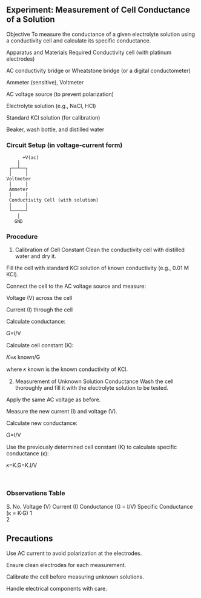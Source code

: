 
## Experiment: Measurement of Cell Conductance of a Solution
Objective
To measure the conductance of a given electrolyte solution using a conductivity cell and calculate its specific conductance.

Apparatus and Materials Required
Conductivity cell (with platinum electrodes)

AC conductivity bridge or Wheatstone bridge (or a digital conductometer)

Ammeter (sensitive), Voltmeter

AC voltage source (to prevent polarization)

Electrolyte solution (e.g., NaCl, HCl)

Standard KCl solution (for calibration)

Beaker, wash bottle, and distilled water

### Circuit Setup (in voltage-current form)

          +V(ac)             
        │
     ┌──┴──┐
     │     │
    Voltmeter
     │     │
     Ammeter
     │     │
     Conductivity Cell (with solution)
     │     │
     └─────┘
        │
       GND


### Procedure
1. Calibration of Cell Constant
Clean the conductivity cell with distilled water and dry it.

Fill the cell with standard KCl solution of known conductivity (e.g., 0.01 M KCl).

Connect the cell to the AC voltage source and measure:

Voltage (V) across the cell

Current (I) through the cell

Calculate conductance:

𝐺=I/V

 
Calculate cell constant (K):

𝐾=𝜅
known/G
 
where 
𝜅
known is the known conductivity of KCl.

2. Measurement of Unknown Solution Conductance
Wash the cell thoroughly and fill it with the electrolyte solution to be tested.

Apply the same AC voltage as before.

Measure the new current (I) and voltage (V).

Calculate new conductance:

𝐺=I/V
​
 
Use the previously determined cell constant (K) to calculate specific conductance (κ):

𝜅=K.G=K.I/V

​
 
### Observations Table
S. No.	      Voltage (V)	      Current (I)	       Conductance (G = I/V)	Specific Conductance (κ = K·G)
1				
2				

## Precautions
Use AC current to avoid polarization at the electrodes.

Ensure clean electrodes for each measurement.

Calibrate the cell before measuring unknown solutions.

Handle electrical components with care.
